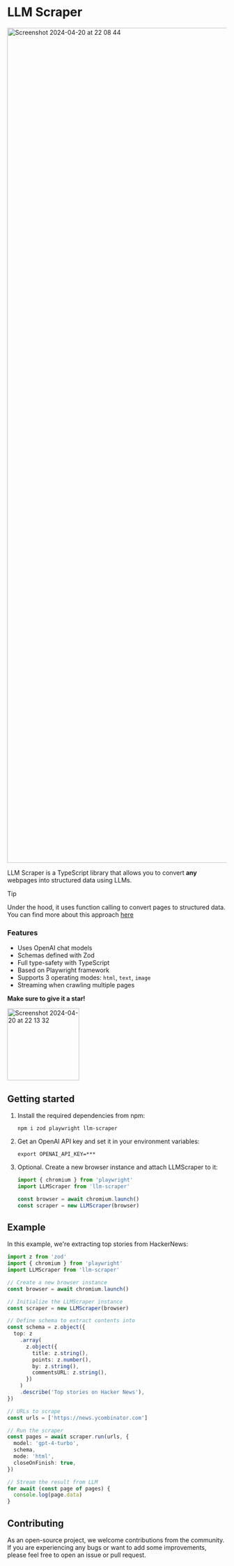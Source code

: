# LLM Scraper

<img width="1912" alt="Screenshot 2024-04-20 at 22 08 44" src="https://github.com/mishushakov/llm-scraper/assets/10400064/05f079a4-be93-4307-b6ed-fe4ab6529465">

LLM Scraper is a TypeScript library that allows you to convert **any** webpages into structured data using LLMs.

> [!TIP]
> Under the hood, it uses function calling to convert pages to structured data. You can find more about this approach [here](https://til.simonwillison.net/gpt3/openai-python-functions-data-extraction)

### Features

- Uses OpenAI chat models
- Schemas defined with Zod
- Full type-safety with TypeScript
- Based on Playwright framework
- Supports 3 operating modes: `html`, `text`, `image`
- Streaming when crawling multiple pages

**Make sure to give it a star!**

<img width="165" alt="Screenshot 2024-04-20 at 22 13 32" src="https://github.com/mishushakov/llm-scraper/assets/10400064/11e2a79f-a835-48c4-9f85-5c104ca7bb49">

## Getting started

1. Install the required dependencies from npm:

    ```
    npm i zod playwright llm-scraper
    ```

2. Get an OpenAI API key and set it in your environment variables:

    ```
    export OPENAI_API_KEY=***
    ```

3. Optional. Create a new browser instance and attach LLMScraper to it:

    ```js
    import { chromium } from 'playwright'
    import LLMScraper from 'llm-scraper'

    const browser = await chromium.launch()
    const scraper = new LLMScraper(browser)
    ```

## Example

In this example, we're extracting top stories from HackerNews:

```ts
import z from 'zod'
import { chromium } from 'playwright'
import LLMScraper from 'llm-scraper'

// Create a new browser instance
const browser = await chromium.launch()

// Initialize the LLMScraper instance
const scraper = new LLMScraper(browser)

// Define schema to extract contents into
const schema = z.object({
  top: z
    .array(
      z.object({
        title: z.string(),
        points: z.number(),
        by: z.string(),
        commentsURL: z.string(),
      })
    )
    .describe('Top stories on Hacker News'),
})

// URLs to scrape
const urls = ['https://news.ycombinator.com']

// Run the scraper
const pages = await scraper.run(urls, {
  model: 'gpt-4-turbo',
  schema,
  mode: 'html',
  closeOnFinish: true,
})

// Stream the result from LLM
for await (const page of pages) {
  console.log(page.data)
}
```

## Contributing

As an open-source project, we welcome contributions from the community. If you are experiencing any bugs or want to add some improvements, please feel free to open an issue or pull request.
